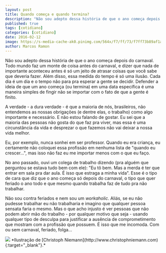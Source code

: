 ```yaml
---
layout: post
title: Quando começa e quando termina?
description: "Não sou adepto dessa história de que o ano começa depois do carnaval. Todo mundo faz um monte de coisa antes do carnaval, e dizer que nada de importante aconteceu antes é só um jeito de atrasar coisas que você sabe que deveria fazer."
published: true
tags: [cotidiano]
categories: [cotidiano]
date: 2016-02-12
image: https://s-media-cache-ak0.pinimg.com/564x/f7/ff/73/f7ff73b89af1adaee314c6237e8f29a0.jpg
author: Marcos Ramon
---
```


Não sou adepto dessa história de que o ano começa depois do carnaval. Todo mundo faz um monte de coisa antes do carnaval, e dizer que nada de importante aconteceu antes é só um jeito de atrasar coisas que você sabe que deveria fazer. Além disso, essa medida do tempo é só uma ilusão. Cada dia é um dia e o tempo não para pra esperar a gente se decidir. Defender a ideia de que um ano começa (ou termina) em uma data específica é uma maneira simples de fingir não se importar com o fato de que a gente é finito.

A verdade - a dura verdade - é que a maioria de nós, brasileiros, não entendemos as nossas obrigações (e dentre elas, o trabalho) como algo importante e necessário. E não estou falando de gostar. Eu sei que a maioria das pessoas não gosta do que faz pra viver, mas essa é uma circunstância da vida e desprezar o que fazemos não vai deixar a nossa vida melhor.

Eu, por exemplo, nunca sonhei em ser professor. Quando eu era criança, eu certamente não coloquei essa profissão em nenhuma lista de "quando eu crescer...", mas isso não faz eu me importar menos com o que eu faço.

No ano passado, ouvi um colega de trabalho dizendo (pra alguém que perguntou se estava tudo bem com ele): "Eu tô bem. Mas a merda é ter que entrar em sala pra dar aula. É isso que estraga a minha vida". Esse é o tipo de cara que diz que o ano começa só depois do carnaval, o tipo que quer feriado o ano todo e que mesmo quando trabalha faz de tudo pra não trabalhar.

Não sou contra feriados e nem sou um *workaholic*. Aliás, se eu não pudesse trabalhar eu não trabalharia e imagino que qualquer pessoa sensata faria o mesmo. Mas o que acho injusto é ver pessoas que não podem abrir mão do trabalho - por qualquer motivo que seja - usando qualquer tipo de desculpa para justificar a ausência de comprometimento que mostram com a profissão que possuem. É isso que me incomoda. Com ou sem carnaval, feriado, folga...

<img src="http://www.christophniemann.com/media/2015/03/chairL-498x498.jpg">
*Ilustração de [Christoph Niemann](http://www.christophniemann.com){:target="_blank"}.*

